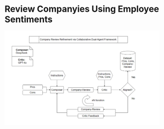 # Review Companyies Using Employee Sentiments


![](diagram/DualAgentFramework.png "Dual Agent Framework")